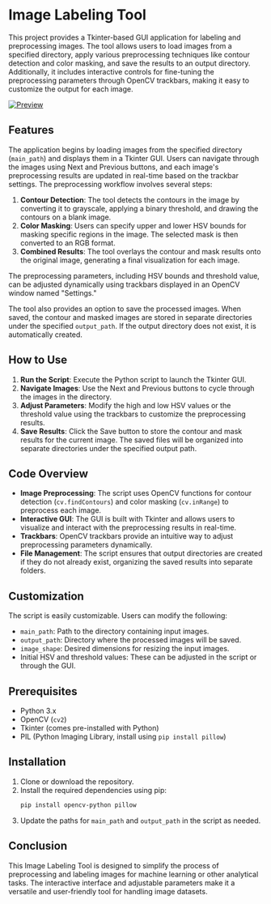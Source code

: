 # Image Labeling Tool

This project provides a Tkinter-based GUI application for labeling and preprocessing images. The tool allows users to load images from a specified directory, apply various preprocessing techniques like contour detection and color masking, and save the results to an output directory. Additionally, it includes interactive controls for fine-tuning the preprocessing parameters through OpenCV trackbars, making it easy to customize the output for each image.

[![Preview](https://github.com/user-attachments/assets/80427b32-99e9-477c-b765-ceaa52ae55c5)](https://github.com/user-attachments/assets/80427b32-99e9-477c-b765-ceaa52ae55c5)




## Features

The application begins by loading images from the specified directory (`main_path`) and displays them in a Tkinter GUI. Users can navigate through the images using Next and Previous buttons, and each image's preprocessing results are updated in real-time based on the trackbar settings. The preprocessing workflow involves several steps:

1. **Contour Detection**: The tool detects the contours in the image by converting it to grayscale, applying a binary threshold, and drawing the contours on a blank image.
2. **Color Masking**: Users can specify upper and lower HSV bounds for masking specific regions in the image. The selected mask is then converted to an RGB format.
3. **Combined Results**: The tool overlays the contour and mask results onto the original image, generating a final visualization for each image.

The preprocessing parameters, including HSV bounds and threshold value, can be adjusted dynamically using trackbars displayed in an OpenCV window named "Settings."

The tool also provides an option to save the processed images. When saved, the contour and masked images are stored in separate directories under the specified `output_path`. If the output directory does not exist, it is automatically created.

## How to Use

1. **Run the Script**: Execute the Python script to launch the Tkinter GUI.
2. **Navigate Images**: Use the Next and Previous buttons to cycle through the images in the directory.
3. **Adjust Parameters**: Modify the high and low HSV values or the threshold value using the trackbars to customize the preprocessing results.
4. **Save Results**: Click the Save button to store the contour and mask results for the current image. The saved files will be organized into separate directories under the specified output path.

## Code Overview

- **Image Preprocessing**: The script uses OpenCV functions for contour detection (`cv.findContours`) and color masking (`cv.inRange`) to preprocess each image.
- **Interactive GUI**: The GUI is built with Tkinter and allows users to visualize and interact with the preprocessing results in real-time.
- **Trackbars**: OpenCV trackbars provide an intuitive way to adjust preprocessing parameters dynamically.
- **File Management**: The script ensures that output directories are created if they do not already exist, organizing the saved results into separate folders.

## Customization

The script is easily customizable. Users can modify the following:

- `main_path`: Path to the directory containing input images.
- `output_path`: Directory where the processed images will be saved.
- `image_shape`: Desired dimensions for resizing the input images.
- Initial HSV and threshold values: These can be adjusted in the script or through the GUI.

## Prerequisites

- Python 3.x
- OpenCV (`cv2`)
- Tkinter (comes pre-installed with Python)
- PIL (Python Imaging Library, install using `pip install pillow`)

## Installation

1. Clone or download the repository.
2. Install the required dependencies using pip:
   ```bash
   pip install opencv-python pillow
   ```
3. Update the paths for `main_path` and `output_path` in the script as needed.

## Conclusion

This Image Labeling Tool is designed to simplify the process of preprocessing and labeling images for machine learning or other analytical tasks. The interactive interface and adjustable parameters make it a versatile and user-friendly tool for handling image datasets.

